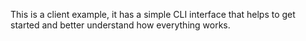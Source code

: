 This is a client example, it has a simple CLI interface that helps to get started and better understand how everything works.